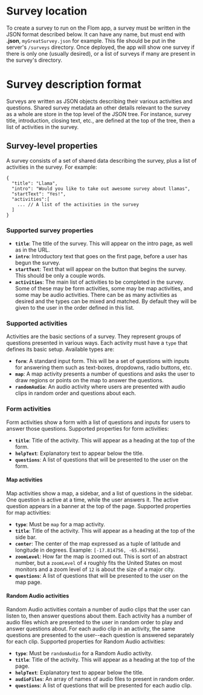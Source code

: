 # Survey location
To create a survey to run on the Flom app, a survey must be written in the JSON format described below.
It can have any name, but must end with **.json**, `myGreatSurvey.json` for example.
This file should be put in the server's `/surveys` directory. 
Once deployed, the app will show one survey if there is only one (usually desired), or a list of surveys if many are present in the survey's directory. 

# Survey description format
Surveys are written as JSON objects describing their various activities and questions.
Shared survey metadata an other details relevant to the survey as a whole are store in the top level of the JSON tree. 
For instance, survey title, introduction, closing text, etc., are defined at the top of the tree, then a list of activities in the survey.

## Survey-level properties
A survey consists of a set of shared data describing the survey, plus a list of activities in the survey. 
For example:
```
{
  "title": "Llama",
  "intro": "Would you like to take out awesome survey about llamas",
  "startText": "Yes!",
  "activities":[
    ... // A list of the activities in the survey
  ]
}
```
### Supported survey properties
* **`title`**: The title of the survey. This will appear on the intro page, as well as in the URL.
* **`intro`**: Introductory text that goes on the first page, before a user has begun the survey.
* **`startText`**: Text that will appear on the button that begins the survey. This should be only a couple words.
* **`activities`**: The main list of activities to be completed in the survey. Some of these may be form activities, some may be map activities, and some may be audio activities. There can be as many activities as desired and the types can be mixed and matched. By default they will be given to the user in the order defined in this list.

### Supported activities
Activities are the basic sections of a survey. They represent groups of questions presented in various ways. Each activity must have a `type` that defines its basic setup. Available types are:
* **`form`**: A standard input form. This will be a set of questions with inputs for answering them such as text-boxes, dropdowns, radio buttons, etc.
* **`map`**: A map activity presents a number of questions and asks the user to draw regions or points on the map to answer the questions.
* **`randomAudio`**: An audio activity where users are presented with audio clips in random order and questions about each.

### Form activities
Form activities show a form with a list of questions and inputs for users to answer those questions.
Supported properties for form activities:
* **`title`**: Title of the activity. This will appear as a heading at the top of the form.
* **`helpText`**: Explanatory text to appear below the title.
* **`questions`**: A list of questions that will be presented to the user on the form. 

#### Map activities
Map activities show a map, a sidebar, and a list of questions in the sidebar. One question is active at a time, while the user answers it. The active question appears in a banner at the top of the page. 
Supported properties for map activities:
* **`type`**: Must be `map` for a map activity.
* **`title`**: Title of the activity. This will appear as a heading at the top of the side bar.
* **`center`**: The center of the map expressed as a tuple of latitude and longitude in degrees. Example: `[-17.814756, -65.847956]`.
* **`zoomLevel`**: How far the map is zoomed out. This is sort of an abstract number, but a `zoomLevel` of `4` roughly fits the United States on most monitors and a zoom level of `12` is about the size of a major city.
* **`questions`**: A list of questions that will be presented to the user on the map page.

#### Random Audio activities
Random Audio activities contain a number of audio clips that the user can listen to, then answer questions about them. 
Each activity has a number of audio files which are presented to the user in random order to play and answer questions about.
For each audio clip in an activity, the same questions are presented to the user--each question is answered separately for each clip. 
Supported properties for Random Audio activities:
* **`type`**: Must be `randomAudio` for a Random Audio activity.
* **`title`**: Title of the activity. This will appear as a heading at the top of the page.
* **`helpText`**: Explanatory text to appear below the title.
* **`audioFiles`**: An array of names of audio files to present in random order.
* **`questions`**: A list of questions that will be presented for each audio clip.

